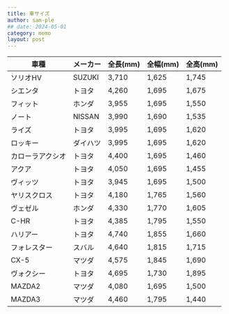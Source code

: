 ```yaml
---
title: 車サイズ
author: sam-ple
## date: 2024-05-01
category: memo
layout: post
---
```


|車種|メーカー|全長(mm)|全幅(mm)|全高(mm)|
|--|--|--|--|--|
|ソリオHV|SUZUKI|3,710|1,625|1,745|
|シエンタ|トヨタ|4,260|1,695|1,675|
|フィット|ホンダ|3,955|1,695|1,550|
|ノート|NISSAN|3,990|1,690|1,535|
|ライズ|トヨタ|3,995|1,695|1,620|
|ロッキー|ダイハツ|3,995|1,695|1,620|
|カローラアクシオ|トヨタ|4,400|1,695|1,460|
|アクア|トヨタ|4,050|1,695|1,455|
|ヴィッツ|トヨタ|3,945|1,695|1,500|
|ヤリスクロス|トヨタ|4,180|1,765|1,560|
|ヴェゼル|ホンダ|4,330|1,770|1,605|
|C-HR|トヨタ|4,385|1,795|1,550|
|ハリアー|トヨタ|4,740|1,855|1,660|
|フォレスター|スバル|4,640|1,815|1,715|
|CX-5|マツダ|4,575|1,845|1,690|
|ヴォクシー|トヨタ|4,695|1,730|1,895|
|MAZDA2|マツダ|4,080|1,695|1,500|
|MAZDA3|マツダ|4,460|1,795|1,440|